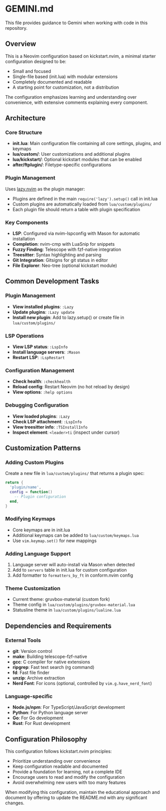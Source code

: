 # GEMINI.md

This file provides guidance to Gemini when working with code in this repository.

## Overview

This is a Neovim configuration based on kickstart.nvim, a minimal starter configuration designed to be:
- Small and focused
- Single-file based (init.lua) with modular extensions
- Completely documented and readable
- A starting point for customization, not a distribution

The configuration emphasizes learning and understanding over convenience, with extensive comments explaining every component.

## Architecture

### Core Structure
- **init.lua**: Main configuration file containing all core settings, plugins, and keymaps
- **lua/custom/**: User customizations and additional plugins
- **lua/kickstart/**: Optional kickstart modules that can be enabled
- **after/ftplugin/**: Filetype-specific configurations

### Plugin Management
Uses [lazy.nvim](https://github.com/folke/lazy.nvim) as the plugin manager:
- Plugins are defined in the main `require('lazy').setup()` call in init.lua
- Custom plugins are automatically loaded from `lua/custom/plugins/`
- Each plugin file should return a table with plugin specification

### Key Components
- **LSP**: Configured via nvim-lspconfig with Mason for automatic installation
- **Completion**: nvim-cmp with LuaSnip for snippets
- **Fuzzy Finding**: Telescope with fzf-native integration
- **Treesitter**: Syntax highlighting and parsing
- **Git Integration**: Gitsigns for git status in editor
- **File Explorer**: Neo-tree (optional kickstart module)

## Common Development Tasks

### Plugin Management
- **View installed plugins**: `:Lazy`
- **Update plugins**: `:Lazy update`
- **Install new plugin**: Add to lazy.setup() or create file in `lua/custom/plugins/`

### LSP Operations
- **View LSP status**: `:LspInfo`
- **Install language servers**: `:Mason`
- **Restart LSP**: `:LspRestart`

### Configuration Management
- **Check health**: `:checkhealth`
- **Reload config**: Restart Neovim (no hot reload by design)
- **View options**: `:help options`

### Debugging Configuration
- **View loaded plugins**: `:Lazy`
- **Check LSP attachment**: `:LspInfo`
- **View treesitter info**: `:TSInstallInfo`
- **Inspect element**: `<leader>ti` (inspect under cursor)

## Customization Patterns

### Adding Custom Plugins
Create a new file in `lua/custom/plugins/` that returns a plugin spec:
```lua
return {
  'plugin/name',
  config = function()
    -- Plugin configuration
  end,
}
```

### Modifying Keymaps
- Core keymaps are in init.lua
- Additional keymaps can be added to `lua/custom/keymaps.lua`
- Use `vim.keymap.set()` for new mappings

### Adding Language Support
1. Language server will auto-install via Mason when detected
2. Add to `servers` table in init.lua for custom configuration
3. Add formatter to `formatters_by_ft` in conform.nvim config

### Theme Customization
- Current theme: gruvbox-material (custom fork)
- Theme config in `lua/custom/plugins/gruvbox-material.lua`
- Statusline theme in `lua/custom/plugins/lualine.lua`

## Dependencies and Requirements

### External Tools
- **git**: Version control
- **make**: Building telescope-fzf-native
- **gcc**: C compiler for native extensions
- **ripgrep**: Fast text search (rg command)
- **fd**: Fast file finder
- **unzip**: Archive extraction
- **Nerd Font**: For icons (optional, controlled by `vim.g.have_nerd_font`)

### Language-specific
- **Node.js/npm**: For TypeScript/JavaScript development
- **Python**: For Python language server
- **Go**: For Go development
- **Rust**: For Rust development

## Configuration Philosophy

This configuration follows kickstart.nvim principles:
- Prioritize understanding over convenience
- Keep configuration readable and documented
- Provide a foundation for learning, not a complete IDE
- Encourage users to read and modify the configuration
- Avoid overwhelming new users with too many features

When modifying this configuration, maintain the educational approach and document by offering to update the README.md with any significant changes.
